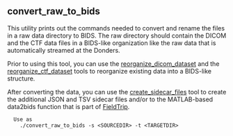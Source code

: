 ## convert_raw_to_bids

This utility prints out the commands needed to convert and rename the
files in a raw data directory to BIDS. The raw directory should contain
the DICOM and the CTF data files in a BIDS-like organization like the 
raw data that is automatically streamed at the Donders.

Prior to using this tool, you can use the [reorganize_dicom_dataset](reorganize_dicom_dataset.md) and 
the [reorganize_ctf_dataset](reorganize_ctf_dataset.md) tools to reorganize existing data into a 
BIDS-like structure.

After converting the data, you can use the [create_sidecar_files](create_sidecar_files.md) tool to create the additional JSON and TSV sidecar files and/or to the MATLAB-based data2bids function that is part of [FieldTrip](http://www.fieldtriptoolbox.org).

```
  Use as
    ./convert_raw_to_bids -s <SOURCEDIR> -t <TARGETDIR>
```
